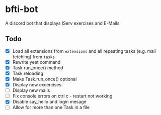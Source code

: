 # bfti-bot

A discord bot that displays IServ exercises and E-Mails

## Todo

- [x] Load all extensions from `extensions` and all repeating tasks (e.g. mail
      fetching) from `tasks`
- [x] Rewrite yeet command
- [x] Task run_once() method
- [x] Task reloading
- [x] Make Task.run_once() optional
- [x] Display new excercises
- [ ] Display new mails
- [ ] Fix console errors on ctrl c - restart not working
- [x] Disable say_hello and login mesage
- [ ] Allow for more than one Task in a file
